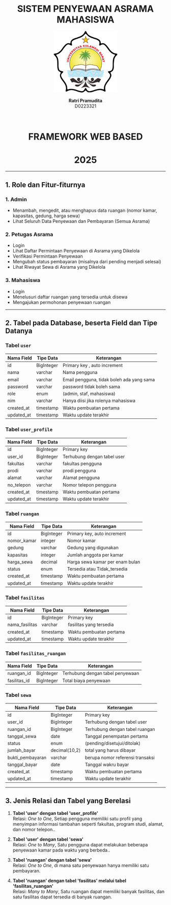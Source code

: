 <div align="center">
    <h1> SISTEM PENYEWAAN ASRAMA MAHASISWA </h1>


  <img src="unsulbar.png" alt="Logo Unsulbar" width="200"/>


  <p><strong>Ratri Pramudita</strong><br/>D0223321</p> <br>

  <h1> FRAMEWORK WEB BASED </h1>
  <h1> 2025 </h1>

</div>


---

## 1. Role dan Fitur-fiturnya

### 1. Admin
- Menambah, mengedit, atau menghapus data ruangan (nomor kamar, kapasitas, gedung, harga sewa)
- Lihat Seluruh Data Penyewaan dan Pembayaran (Semua Asrama)

### 2. Petugas Asrama
- Login  
- Lihat Daftar Permintaan Penyewaan di Asrama yang Dikelola  
- Verifikasi Permintaan Penyewaan  
- Mengubah status pembayaran (misalnya dari pending menjadi selesai)  
- Lihat Riwayat Sewa di Asrama yang Dikelola

### 3. Mahasiswa
- Login  
- Menelusuri daftar ruangan yang tersedia untuk disewa  
- Mengajukan permohonan penyewaan ruangan  

---

## 2. Tabel pada Database, beserta Field dan Tipe Datanya

### Tabel `user`

| Nama Field   | Tipe Data | Keterangan                          |
|--------------|-----------|-------------------------------------|
| id           | BigInteger| Primary key , auto increment        |
| nama         | varchar   | Nama pengguna                       |
| email        | varchar   | Email pengguna, tidak boleh ada yang sama|
| password     | varchar   | password tidak boleh sama           |
| role         | enum      | (admin, staf, mahasiswa)            |
| nim          | varchar   | Hanya diisi jika rolenya mahasiswa  |
| created_at   | timestamp | Waktu pembuatan pertama             |
| updated_at   | timestamp | Waktu update terakhir               |

### Tabel `user_profile`

| Nama Field     | Tipe Data | Keterangan                            |
|----------------|-----------|---------------------------------------|
| id             | BigInteger| Primary key                           |
| user_id        | BigInteger| Terhubung dengan tabel user           |
| fakultas       | varchar   | fakultas pengguna                     |
| prodi          | varchar   | prodi pengguna                        |
| alamat         | varchar   | Alamat pengguna                       |
| no_telepon     |varchar    | Nomor telepon pengguna                |
| created_at     | timestamp | Waktu pembuatan pertama               |
| updated_at     | timestamp | Waktu update terakhir                 |

### Tabel `ruangan`

| Nama Field     | Tipe Data | Keterangan                            |
|----------------|-----------|---------------------------------------|
| id             | BigInteger| Primary key, auto increment           |
| nomor_kamar    | integer   | Nomor kamar                           |
| gedung         | varchar   | Gedung yang digunakan                 |
| kapasitas      | integer   | Jumlah anggota per kamar              |
| harga_sewa     | decimal   | Harga sewa kamar per enam bulan       |
| status         | enum      | Tersedia atau Tidak_tersedia          |
| created_at     | timestamp | Waktu pembuatan pertama               |
| updated_at     | timestamp | Waktu update terakhir                 |

### Tabel `fasilitas`

| Nama Field     | Tipe Data | Keterangan                             |
|----------------|-----------|----------------------------------------|
| id             | BigInteger| Primary key                            |
| nama_fasilitas | varchar   | fasilitas yang tersedia                |
| created_at     | timestamp | Waktu pembuatan pertama                |
| updated_at     | timestamp | Waktu update terakhir                  |

### Tabel `fasilitas_ruangan`

| Nama Field     | Tipe Data | Keterangan                            |
|----------------|-----------|---------------------------------------|
| ruangan_id     | BigInteger| Terhubung dengan tabel penyewaan      |
| fasilitas_id   | BigInteger| Total biaya penyewaan                 |

### Tabel `sewa`

| Nama Field     | Tipe Data | Keterangan                            |
|----------------|-----------|---------------------------------------|
| id             | BigInteger| Primary key                           |
| user_id        | BigInteger| Terhubung dengan tabel user           |
| ruangan_id     | BigInteger| Terhubung dengan tabel ruangan        |
| tanggal_sewa   | date      | Tanggal penempatan pertama            |
| status         | enum      | (pending/disetujui/ditolak)           |
| jumlah_bayar   |decimal(10,2)| total yang harus dibayar            |
| bukti_pembayaran| varchar  | berupa nomor referensi transaksi      |
| tanggal_bayar  | date      | Tanggal wakru bayar                   |
| created_at     | timestamp | Waktu pembuatan pertama               |
| updated_at     | timestamp | Waktu update terakhir                 |



---

## 3. Jenis Relasi dan Tabel yang Berelasi

1. **Tabel 'user' dengan tabel 'user_profile'**  
   Relasi: *One to One*, Setiap pengguna memiliki satu profil yang menyimpan informasi tambahan seperti fakultas, program studi, alamat, dan nomor telepon..  
   <!-- - Primary Key: `user.id`  
   - Foreign Key: `penyewaan.user_id` -->

2. **Tabel 'user' dengan tabel 'sewa'**  
   Relasi: *One to Many*, Satu pengguna dapat melakukan beberapa penyewaan kamar pada waktu yang berbeda..  
   <!-- - Primary Key: `ruangan.id`  
   - Foreign Key: `penyewaan.ruangan_id` -->

3. **Tabel 'ruangan' dengan tabel 'sewa'**  
   Relasi: *One to One*, di mana satu penyewaan hanya memiliki satu pembayaran.  
   <!-- - Primary Key: `penyewaan.id`  
   - Foreign Key: `pembayaran.penyewaan_id` -->
4. **Tabel 'ruangan' dengan tabel 'fasilitas' melalui tabel 'fasilitas_ruangan'**  
   Relasi: *Many to Many*, Satu ruangan dapat memiliki banyak fasilitas, dan satu fasilitas dapat tersedia di banyak ruangan.  
